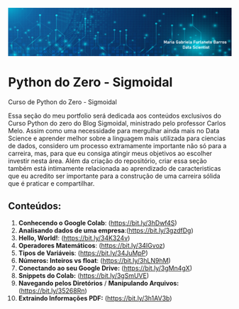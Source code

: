 
<p align="center">
  <img src="logo portfolio Python.png" >
</p>



# Python do Zero - Sigmoidal
Curso de Python do Zero - Sigmoidal

Essa seção do meu portfolio será dedicada aos conteúdos exclusivos do Curso Python do zero do Blog Sigmoidal, ministrado pelo professor Carlos Melo. Assim como uma necessidade para mergulhar ainda mais no Data Science e aprender melhor sobre a linguagem mais utilizada para ciencias de dados, considero um processo extramamente importante não só para a carreira, mas, para que eu consiga atingir meus objetivos ao escolher investir nesta área. Além da criação do repositório, criar essa seção também está intimamente relacionada ao aprendizado de caracteristicas que eu acredito ser importante para a construção de uma carreira sólida que é praticar e compartilhar. 

## Conteúdos:
1. **Conhecendo o Google Colab**:      (https://bit.ly/3hDwf4S)
2. **Analisando dados de uma empresa**:(https://bit.ly/3gzdfDg)
3. **Hello, World!**:                  (https://bit.ly/34K324v)
4. **Operadores Matemáticos**:         (https://bit.ly/34IGvoz)
5. **Tipos de Variáveis**:             (https://bit.ly/34JuMpP)
6. **Números: Inteiros vs float**:     (https://bit.ly/3hLN9hM)
7. **Conectando ao seu Google Drive:** (https://bit.ly/3gMn4gX)
8. **Snippets do Colab:**              (https://bit.ly/3gSmUVE)
9. **Navegando pelos Diretórios** /
**Manipulando Arquivos:**              (https://bit.ly/35268Rn)
10. **Extraindo Informações PDF:**     (https://bit.ly/3h1AV3b)
